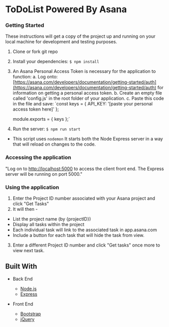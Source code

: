 # ToDoList Powered By Asana

### Getting Started

These instructions will get a copy of the project up and running on your local machine for development and testing purposes.

1. Clone or fork git repo
2. Install your dependencies: `$ npm install`
3. An Asana Personal Access Token is necessary for the application to function:
   a. Log onto: [https://asana.com/developers/documentation/getting-started/auth](https://asana.com/developers/documentation/getting-started/auth) for information on getting a personal access token.
   b. Create an empty file called 'config.js' in the root folder of your application.
   c. Paste this code in the file and save:
   `const keys = {
   API_KEY: '[paste your personal access token here]'
   };

   module.exports = { keys };`

4. Run the server: `$ npm run start`

* This script uses `nodemon` It starts both the Node Express server in a way that will reload on changes to the code.

### Accessing the application

"Log on to [http://localhost:5000](http://localhost:5000) to access the client front end. The Express server will be running on port 5000."

### Using the application

1. Enter the Project ID number associated with your Asana project and click "Get Tasks"
2. It will then -

* List the project name (by {projectID})
* Display all tasks within the project
* Each individual task will link to the associated task in app.asana.com
* Include a button for each task that will hide the task from view.

3. Enter a different Project ID number and click "Get tasks" once more to view next task.

## Built With

* Back End

  * [Node.js](https://nodejs.org)
  * [Express](https://expressjs.com/)

* Front End
  * [Bootstrap](https://getbootstrap.com/)
  * [jQuery](https://jquery.com/)
